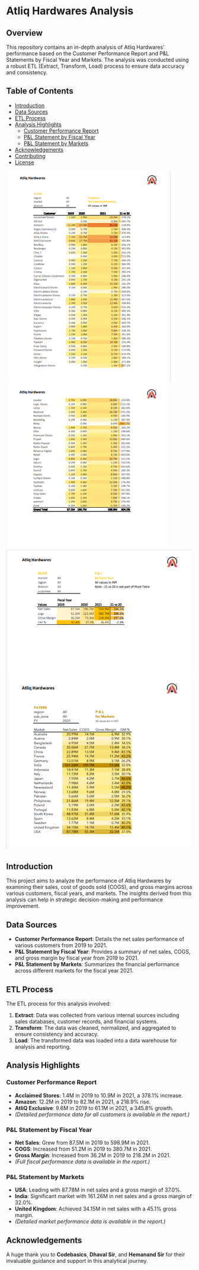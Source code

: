 # Atliq Hardwares Analysis

## Overview

This repository contains an in-depth analysis of Atliq Hardwares' performance based on the Customer Performance Report and P&L Statements by Fiscal Year and Markets. The analysis was conducted using a robust ETL (Extract, Transform, Load) process to ensure data accuracy and consistency.

## Table of Contents

- [Introduction](#introduction)
- [Data Sources](#data-sources)
- [ETL Process](#etl-process)
- [Analysis Highlights](#analysis-highlights)
  - [Customer Performance Report](#customer-performance-report)
  - [P&L Statement by Fiscal Year](#pl-statement-by-fiscal-year)
  - [P&L Statement by Markets](#pl-statement-by-markets)
- [Acknowledgements](#acknowledgements)
- [Contributing](#contributing)
- [License](#license)


![Customer_netsales_1](Customer_netsales_1.png)
![Customer_netsales_2](Customer_netsales_2.png)
![P&L_Statement_by_FiscalYear](P&L_Statement_by_FiscalYear.png)
![P&L_Statement_by_Markets](P&L_Statement_by_Markets.png)


## Introduction

This project aims to analyze the performance of Atliq Hardwares by examining their sales, cost of goods sold (COGS), and gross margins across various customers, fiscal years, and markets. The insights derived from this analysis can help in strategic decision-making and performance improvement.

## Data Sources

- **Customer Performance Report**: Details the net sales performance of various customers from 2019 to 2021.
- **P&L Statement by Fiscal Year**: Provides a summary of net sales, COGS, and gross margin by fiscal year from 2019 to 2021.
- **P&L Statement by Markets**: Summarizes the financial performance across different markets for the fiscal year 2021.

## ETL Process

The ETL process for this analysis involved:

1. **Extract**: Data was collected from various internal sources including sales databases, customer records, and financial systems.
2. **Transform**: The data was cleaned, normalized, and aggregated to ensure consistency and accuracy.
3. **Load**: The transformed data was loaded into a data warehouse for analysis and reporting.

## Analysis Highlights

### Customer Performance Report

- **Acclaimed Stores**: 1.4M in 2019 to 10.9M in 2021, a 378.1% increase.
- **Amazon**: 12.2M in 2019 to 82.1M in 2021, a 218.9% rise.
- **AtliQ Exclusive**: 9.6M in 2019 to 61.1M in 2021, a 345.8% growth.
- *(Detailed performance data for all customers is available in the report.)*

### P&L Statement by Fiscal Year

- **Net Sales**: Grew from 87.5M in 2019 to 598.9M in 2021.
- **COGS**: Increased from 51.2M in 2019 to 380.7M in 2021.
- **Gross Margin**: Increased from 36.2M in 2019 to 218.2M in 2021.
- *(Full fiscal performance data is available in the report.)*

### P&L Statement by Markets

- **USA**: Leading with 87.78M in net sales and a gross margin of 37.0%.
- **India**: Significant market with 161.26M in net sales and a gross margin of 32.0%.
- **United Kingdom**: Achieved 34.15M in net sales with a 45.1% gross margin.
- *(Detailed market performance data is available in the report.)*

## Acknowledgements

A huge thank you to **Codebasics**, **Dhaval Sir**, and **Hemanand Sir** for their invaluable guidance and support in this analytical journey.



